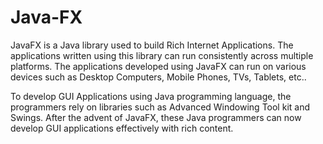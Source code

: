 # Java-FX
JavaFX is a Java library used to build Rich Internet Applications. The applications written using this library can run consistently across multiple platforms. The applications developed using JavaFX can run on various devices such as Desktop Computers, Mobile Phones, TVs, Tablets, etc..

To develop GUI Applications using Java programming language, the programmers rely on libraries such as Advanced Windowing Tool kit and Swings. After the advent of JavaFX, these Java programmers can now develop GUI applications effectively with rich content.


